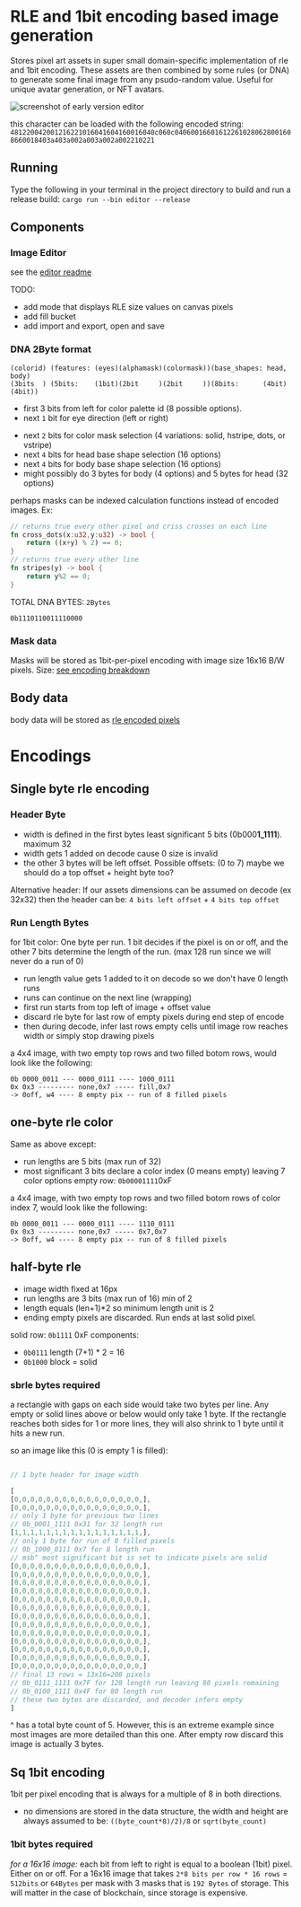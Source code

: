 # RLE and 1bit encoding based image generation
Stores pixel art assets in super small domain-specific implementation of rle and 1bit encoding. These assets are then combined by some rules (or DNA) to generate some final image from any psudo-random value. Useful for unique avatar generation, or NFT avatars.

![screenshot of early version editor](/screenshot.png)

this character can be loaded with the following encoded string: `481220042001216221016041604160016040c060c040600166016122610280628001608660018403a403a002a003a002a002210221`

## Running

Type the following in your terminal in the project directory to build and run a release build: ```cargo run --bin editor --release```

## Components

### Image Editor

see the [editor readme](./EDITOR.md)

TODO:
- add mode that displays RLE size values on canvas pixels
- add fill bucket
- add import and export, open and save


### DNA 2Byte format
    (colorid) (features: (eyes)(alphamask)(colormask))(base_shapes: head, body)
    (3bits  ) (5bits:    (1bit)(2bit     )(2bit     ))(8bits:      (4bit)(4bit))
- first 3 bits from left for color palette id (8 possible options).
- next `1` bit for eye direction (left or right)
<!-- - next `2` bits for alpha mask selection (4 variations: solid, hstripe, dots, or vstripe) -->
- next `2` bits for color mask selection (4 variations: solid, hstripe, dots, or vstripe)
- next `4` bits for head base shape selection (16 options)
- next `4` bits for body base shape selection (16 options)
- might possibly do 3 bytes for body (4 options) and 5 bytes for head (32 options)

perhaps masks can be indexed calculation functions instead of encoded images. Ex:
```rs
// returns true every other pixel and criss crosses on each line
fn cross_dots(x:u32,y:u32) -> bool {
    return ((x+y) % 2) == 0;
}
// returns true every other line
fn stripes(y) -> bool {
    return y%2 == 0;
}
```


TOTAL DNA BYTES: `2Bytes`

`0b1110110011110000`

### Mask data
Masks will be stored as 1bit-per-pixel encoding with image size 16x16 B/W pixels.
Size: [see encoding breakdown](#1bit-bytes-required)

## Body data

body data will be stored as [rle encoded pixels](#single-byte-rle-encoding)


# Encodings

## Single byte rle encoding

### Header Byte

- width is defined in the first bytes least significant 5 bits (0b000**1_1111**). maximum 32
- width gets 1 added on decode cause 0 size is invalid
- the other 3 bytes will be left offset. Possible offsets: (0 to 7)
maybe we should do a top offset + height byte too?

 Alternative header:
 If our assets dimensions can be assumed on decode (ex 32x32) then the header can be:
`4 bits left offset` + `4 bits top offset`

### Run Length Bytes

for 1bit color: One byte per run. 1 bit decides if the pixel is on or off, and the other 7 bits determine the length of the run. (max 128 run since we will never do a run of 0)

- run length value gets 1 added to it on decode so we don't have 0 length runs
- runs can continue on the next line (wrapping)
- first run starts from top left of image + offset value
- discard rle byte for last row of empty pixels during end step of  encode
- then during decode, infer last rows empty cells until image row reaches width or simply stop drawing pixels

a 4x4 image, with two empty top rows and two filled botom rows, would look like the following:

    0b 0000_0011 --- 0000_0111 ---- 1000_0111
    0x 0x3 --------- none,0x7 ----- fill,0x7
    -> 0off, w4 ---- 8 empty pix -- run of 8 filled pixels

## one-byte rle color
Same as above except:
- run lengths are 5 bits (max run of 32)
- most significant 3 bits declare a color index (0 means empty) leaving 7 color options
empty row: `0b00001111`0xF

a 4x4 image, with two empty top rows and two filled botom rows of color index 7, would look like the following:

    0b 0000_0011 --- 0000_0111 ---- 1110_0111
    0x 0x3 --------- none,0x7 ----- 0x7,0x7
    -> 0off, w4 ---- 8 empty pix -- run of 8 filled pixels



## half-byte rle
- image width fixed at 16px
- run lengths are 3 bits (max run of 16) min of 2
- length equals (len+1)*2 so minimum length unit is 2
- ending empty pixels are discarded. Run ends at last solid pixel.

solid row: `0b1111` 0xF components:
- `0b0111` length (7+1) * 2 = 16
- `0b1000` block = solid

### sbrle bytes required
a rectangle with gaps on each side would take two bytes per line. Any empty or solid lines above or below would only take 1 byte. If the rectangle reaches both sides for 1 or more lines, they will also shrink to 1 byte until it hits a new run.

so an image like this (0 is empty 1 is filled):

```rs

// 1 byte header for image width

[
[0,0,0,0,0,0,0,0,0,0,0,0,0,0,0,0,],
[0,0,0,0,0,0,0,0,0,0,0,0,0,0,0,0,],
// only 1 byte for previous two lines
// 0b_0001_1111 0x31 for 32 length run
[1,1,1,1,1,1,1,1,1,1,1,1,1,1,1,1,],
// only 1 byte for run of 8 filled pixels
// 0b_1000_0111 0x7 for 8 length run
// msb^ most significant bit is set to indicate pixels are solid
[0,0,0,0,0,0,0,0,0,0,0,0,0,0,0,0,],
[0,0,0,0,0,0,0,0,0,0,0,0,0,0,0,0,],
[0,0,0,0,0,0,0,0,0,0,0,0,0,0,0,0,],
[0,0,0,0,0,0,0,0,0,0,0,0,0,0,0,0,],
[0,0,0,0,0,0,0,0,0,0,0,0,0,0,0,0,],
[0,0,0,0,0,0,0,0,0,0,0,0,0,0,0,0,],
[0,0,0,0,0,0,0,0,0,0,0,0,0,0,0,0,],
[0,0,0,0,0,0,0,0,0,0,0,0,0,0,0,0,],
[0,0,0,0,0,0,0,0,0,0,0,0,0,0,0,0,],
[0,0,0,0,0,0,0,0,0,0,0,0,0,0,0,0,],
[0,0,0,0,0,0,0,0,0,0,0,0,0,0,0,0,],
[0,0,0,0,0,0,0,0,0,0,0,0,0,0,0,0,],
[0,0,0,0,0,0,0,0,0,0,0,0,0,0,0,0,]
// final 13 rows = 13x16=208 pixels
// 0b_0111_1111 0x7F for 128 length run leaving 80 pixels remaining
// 0b_0100_1111 0x4F for 80 length run
// these two bytes are discarded, and decoder infers empty
]

```
^ has a total byte count of 5. However, this is an extreme example since most images are more detailed than this one. After empty row discard this image is actually 3 bytes.



## Sq 1bit encoding
1bit per pixel encoding that is always for a multiple of 8 in both directions. 

- no dimensions are stored in the data structure, the width and height are always assumed to be: `((byte_count*8)/2)/8` or `sqrt(byte_count)`

### 1bit bytes required
*for a 16x16 image:*
each bit from left to right is equal to a boolean (1bit) pixel. Either on or off.
For a 16x16 image that takes `2*8 bits per row * 16 rows` = `512bits` or `64Bytes` per mask
with 3 masks that is `192 Bytes` of storage. This will matter in the case of blockchain, since storage is expensive.